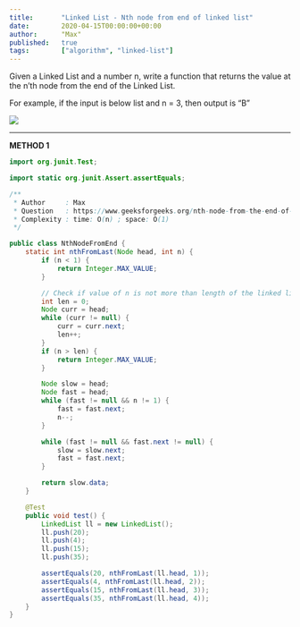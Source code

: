 ```yaml
---
title:       "Linked List - Nth node from end of linked list"
date:        2020-04-15T00:00:00+00:00
author:      "Max"
published:   true
tags:        ["algorithm", "linked-list"]
---
```


Given a Linked List and a number n, write a function that returns the value at the n’th node from the end of the Linked List.

For example, if the input is below list and n = 3, then output is “B”

![](https://media.geeksforgeeks.org/wp-content/cdn-uploads/gq/2013/03/Linkedlist.png)

---

**METHOD 1**

```java
import org.junit.Test;

import static org.junit.Assert.assertEquals;

/**
 * Author     : Max
 * Question   : https://www.geeksforgeeks.org/nth-node-from-the-end-of-a-linked-list/
 * Complexity : time: O(n) ; space: O(1)
 */

public class NthNodeFromEnd {
    static int nthFromLast(Node head, int n) {
        if (n < 1) {
            return Integer.MAX_VALUE;
        }

        // Check if value of n is not more than length of the linked list.
        int len = 0;
        Node curr = head;
        while (curr != null) {
            curr = curr.next;
            len++;
        }
        if (n > len) {
            return Integer.MAX_VALUE;
        }

        Node slow = head;
        Node fast = head;
        while (fast != null && n != 1) {
            fast = fast.next;
            n--;
        }

        while (fast != null && fast.next != null) {
            slow = slow.next;
            fast = fast.next;
        }

        return slow.data;
    }

    @Test
    public void test() {
        LinkedList ll = new LinkedList();
        ll.push(20);
        ll.push(4);
        ll.push(15);
        ll.push(35);

        assertEquals(20, nthFromLast(ll.head, 1));
        assertEquals(4, nthFromLast(ll.head, 2));
        assertEquals(15, nthFromLast(ll.head, 3));
        assertEquals(35, nthFromLast(ll.head, 4));
    }
}
```

